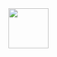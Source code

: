 <link rel="stylesheet" type='text/css' href="https://cdn.jsdelivr.net/gh/devicons/devicon@latest/devicon.min.css" />
          
<img loading="lazy" src="https://cdn.jsdelivr.net/gh/devicons/devicon@latest/icons/maven/maven-original.svg" width="80" height="80" />
